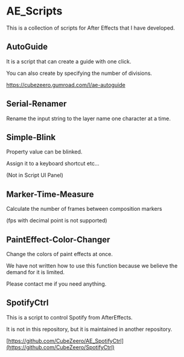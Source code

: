 # AE_Scripts

This is a collection of scripts for After Effects that I have developed.

## AutoGuide

It is a script that can create a guide with one click.

You can also create by specifying the number of divisions.

https://cubezeero.gumroad.com/l/ae-autoguide

## Serial-Renamer

Rename the input string to the layer name one character at a time.

## Simple-Blink

Property value can be blinked.

Assign it to a keyboard shortcut etc...

(Not in Script UI Panel)

## Marker-Time-Measure

Calculate the number of frames between composition markers

(fps with decimal point is not supported)

## PaintEffect-Color-Changer

Change the colors of paint effects at once.

We have not written how to use this function because we believe the demand for it is limited.

Please contact me if you need anything.

## SpotifyCtrl

This is a script to control Spotify from AfterEffects.

It is not in this repository, but it is maintained in another repository.

[https://github.com/CubeZeero/AE_SpotifyCtrl](https://github.com/CubeZeero/SpotifyCtrl)
